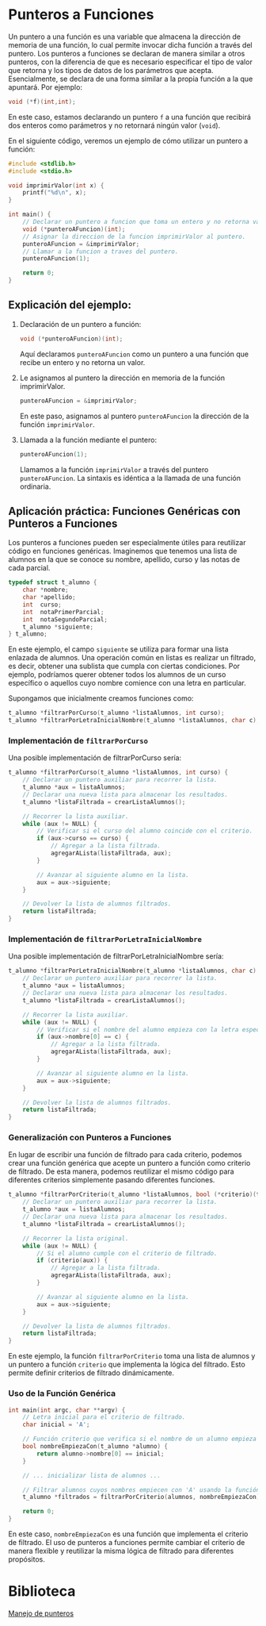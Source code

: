 # Punteros a Funciones
Un puntero a una función es una variable que almacena la dirección de memoria de una función, lo cual permite invocar dicha función a través del puntero. Los punteros a funciones se declaran de manera similar a otros punteros, con la diferencia de que es necesario especificar el tipo de valor que retorna y los tipos de datos de los parámetros que acepta. Esencialmente, se declara de una forma similar a la propia función a la que apuntará. Por ejemplo:

```c
void (*f)(int,int);
```

En este caso, estamos declarando un puntero `f` a una función que recibirá dos enteros como parámetros y no retornará ningún valor (`void`).

En el siguiente código, veremos un ejemplo de cómo utilizar un puntero a función:

```c
#include <stdlib.h>
#include <stdio.h>

void imprimirValor(int x) {
    printf("%d\n", x);
}

int main() {
    // Declarar un puntero a funcion que toma un entero y no retorna valor.
    void (*punteroAFuncion)(int);
    // Asignar la direccion de la funcion imprimirValor al puntero.
    punteroAFuncion = &imprimirValor;
    // Llamar a la funcion a traves del puntero.
    punteroAFuncion(1);

    return 0;
}
```

## Explicación del ejemplo:
1. Declaración de un puntero a función:

    ```c
    void (*punteroAFuncion)(int);
    ```

    Aquí declaramos `punteroAFuncion` como un puntero a una función que recibe un entero y no retorna un valor.

2. Le asignamos al puntero la dirección en memoria de la función imprimirValor.

    ```c
    punteroAFuncion = &imprimirValor;
    ```

    En este paso, asignamos al puntero `punteroAFuncion` la dirección de la función `imprimirValor`.

3. Llamada a la función mediante el puntero:

    ```c
    punteroAFuncion(1);
    ```

    Llamamos a la función `imprimirValor` a través del puntero `punteroAFuncion`. La sintaxis es idéntica a la llamada de una función ordinaria.

## Aplicación práctica: Funciones Genéricas con Punteros a Funciones
Los punteros a funciones pueden ser especialmente útiles para reutilizar código en funciones genéricas. Imaginemos que tenemos una lista de alumnos en la que se conoce su nombre, apellido, curso y las notas de cada parcial.

```c
typedef struct t_alumno {
    char *nombre;
    char *apellido;
    int  curso;
    int  notaPrimerParcial;
    int  notaSegundoParcial;
    t_alumno *siguiente;
} t_alumno;
```

En este ejemplo, el campo `siguiente` se utiliza para formar una lista enlazada de alumnos. Una operación común en listas es realizar un filtrado, es decir, obtener una sublista que cumpla con ciertas condiciones. Por ejemplo, podríamos querer obtener todos los alumnos de un curso específico o aquellos cuyo nombre comience con una letra en particular.

Supongamos que inicialmente creamos funciones como:

```c
t_alumno *filtrarPorCurso(t_alumno *listaAlumnos, int curso);
t_alumno *filtrarPorLetraInicialNombre(t_alumno *listaAlumnos, char c);
```

### Implementación de `filtrarPorCurso`
Una posible implementación de filtrarPorCurso sería:

```c
t_alumno *filtrarPorCurso(t_alumno *listaAlumnos, int curso) {
    // Declarar un puntero auxiliar para recorrer la lista.
    t_alumno *aux = listaAlumnos;
    // Declarar una nueva lista para almacenar los resultados.
    t_alumno *listaFiltrada = crearListaAlumnos();

    // Recorrer la lista auxiliar.
    while (aux != NULL) {
        // Verificar si el curso del alumno coincide con el criterio.
        if (aux->curso == curso) {
            // Agregar a la lista filtrada.
            agregarALista(listaFiltrada, aux);
        }

        // Avanzar al siguiente alumno en la lista.
        aux = aux->siguiente;
    }

    // Devolver la lista de alumnos filtrados.
    return listaFiltrada;
}
```

### Implementación de `filtrarPorLetraInicialNombre`
Una posible implementación de filtrarPorLetraInicialNombre sería:

```c
t_alumno *filtrarPorLetraInicialNombre(t_alumno *listaAlumnos, char c) {
    // Declarar un puntero auxiliar para recorrer la lista.
    t_alumno *aux = listaAlumnos;
    // Declarar una nueva lista para almacenar los resultados.
    t_alumno *listaFiltrada = crearListaAlumnos();

    // Recorrer la lista auxiliar.
    while (aux != NULL) {
        // Verificar si el nombre del alumno empieza con la letra especificada.
        if (aux->nombre[0] == c) {
            // Agregar a la lista filtrada.
            agregarALista(listaFiltrada, aux);
        }

        // Avanzar al siguiente alumno en la lista.
        aux = aux->siguiente;
    }

    // Devolver la lista de alumnos filtrados.
    return listaFiltrada;
}
```

### Generalización con Punteros a Funciones
En lugar de escribir una función de filtrado para cada criterio, podemos crear una función genérica que acepte un puntero a función como criterio de filtrado. De esta manera, podemos reutilizar el mismo código para diferentes criterios simplemente pasando diferentes funciones.

```c
t_alumno *filtrarPorCriterio(t_alumno *listaAlumnos, bool (*criterio)(t_alumno*)) {
    // Declarar un puntero auxiliar para recorrer la lista.
    t_alumno *aux = listaAlumnos;
    // Declarar una nueva lista para almacenar los resultados.
    t_alumno *listaFiltrada = crearListaAlumnos();

    // Recorrer la lista original.
    while (aux != NULL) {
        // Si el alumno cumple con el criterio de filtrado.
        if (criterio(aux)) {
            // Agregar a la lista filtrada.
            agregarALista(listaFiltrada, aux);
        }

        // Avanzar al siguiente alumno en la lista.
        aux = aux->siguiente;
    }

    // Devolver la lista de alumnos filtrados.
    return listaFiltrada;
}
```

En este ejemplo, la función `filtrarPorCriterio` toma una lista de alumnos y un puntero a función `criterio` que implementa la lógica del filtrado. Esto permite definir criterios de filtrado dinámicamente.

### Uso de la Función Genérica
```c
int main(int argc, char **argv) {
    // Letra inicial para el criterio de filtrado.
    char inicial = 'A';

    // Función criterio que verifica si el nombre de un alumno empieza con una letra específica
    bool nombreEmpiezaCon(t_alumno *alumno) {
        return alumno->nombre[0] == inicial;
    }

    // ... inicializar lista de alumnos ...

    // Filtrar alumnos cuyos nombres empiecen con 'A' usando la función genérica
    t_alumno *filtrados = filtrarPorCriterio(alumnos, nombreEmpiezaCon);

    return 0;
}
```

En este caso, `nombreEmpiezaCon` es una función que implementa el criterio de filtrado. El uso de punteros a funciones permite cambiar el criterio de manera flexible y reutilizar la misma lógica de filtrado para diferentes propósitos.

# Biblioteca
[Manejo de punteros](https://docs.utnso.com.ar/guias/programacion/punteros)